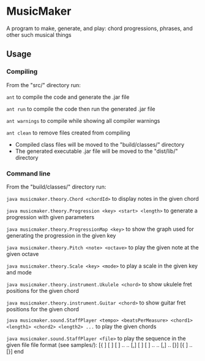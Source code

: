 # MusicMaker

A program to make, generate, and play: chord progressions, phrases, and other such musical things


## Usage

### Compiling
From the "src/" directory run:

`ant` to compile the code and generate the .jar file

`ant run` to compile the code then run the generated .jar file

`ant warnings` to compile while showing all compiler warnings

`ant clean` to remove files created from compiling

- Compiled class files will be moved to the "build/classes/" directory
- The generated executable .jar file will be moved to the "dist/lib/" directory

### Command line
From the "build/classes/" directory run:

`java musicmaker.theory.Chord <chordId>` to display notes in the given chord

`java musicmaker.theory.Progression <key> <start> <length>` to generate a progression with given parameters

`java musicmaker.theory.ProgressionMap <key>` to show the graph used for generating the progression in the given key

`java musicmaker.theory.Pitch <note> <octave>` to play the given note at the given octave

`java musicmaker.theory.Scale <key> <mode>` to play a scale in the given key and mode

`java musicmaker.theory.instrument.Ukulele <chord>` to show ukulele fret positions for the given chord

`java musicmaker.theory.instrument.Guitar <chord>` to show guitar fret positions for the given chord

`java musicmaker.sound.StaffPlayer <tempo> <beatsPerMeasure> <chord1> <length1> <chord2> <length2> ...` to play the given chords

`java musicmaker.sound.StaffPlayer <file>` to play the sequence in the given file
	file format (see samples/):
		<tempo> <beatsPerMeasure> <numThreads>
		[{ <groups>]
		<length> [<pitch> <octave>] [<pitch> <octave>] ..
		..
		[,]
		<length> [<pitch> <octave>] [<pitch> <octave>] ..
		..
		[,]
		..
		[}]
		[{ <groups>]
		..
		[}]
		end
